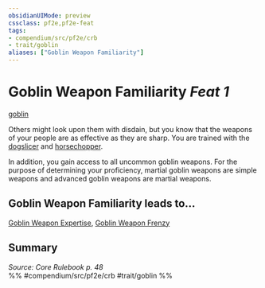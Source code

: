 ```yaml
---
obsidianUIMode: preview
cssclass: pf2e,pf2e-feat
tags:
- compendium/src/pf2e/crb
- trait/goblin
aliases: ["Goblin Weapon Familiarity"]
---
```

# Goblin Weapon Familiarity  *Feat 1*  
[goblin](../../rules/traits/goblin.md)  


Others might look upon them with disdain, but you know that the weapons of your people are as effective as they are sharp. You are trained with the [dogslicer](../equipment/items/dogslicer.md) and [horsechopper](../equipment/items/horsechopper.md).

In addition, you gain access to all uncommon goblin weapons. For the purpose of determining your proficiency, martial goblin weapons are simple weapons and advanced goblin weapons are martial weapons.

## Goblin Weapon Familiarity leads to...

[Goblin Weapon Expertise](goblin-weapon-expertise.md), [Goblin Weapon Frenzy](goblin-weapon-frenzy.md)

## Summary

*Source: Core Rulebook p. 48*  
%% #compendium/src/pf2e/crb #trait/goblin %%